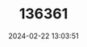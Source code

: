 ---
title: "136361"
category: "Chaetodipus lineatus"
draft: false
date: 2024-02-22 13:03:51
languages:
  English: ["Lined Pocket Mouse", "Lined Pocket Gopher"]
  German: ["Gestreifte Taschenmaus"]
---